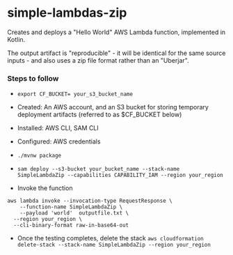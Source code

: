 # simple-lambdas-zip

Creates and deploys a "Hello World" AWS Lambda function, implemented in Kotlin.

The output artifact is "reproducible" - it will be identical for the same source inputs - and also uses
a zip file format rather than an "Uberjar".

### Steps to follow

* `export CF_BUCKET= your_s3_bucket_name`
* Created: An AWS account, and an S3 bucket for storing temporary deployment artifacts (referred to as $CF_BUCKET below)
* Installed: AWS CLI, SAM CLI
* Configured: AWS credentials

* `./mvnw package`
* `sam deploy --s3-bucket your_bucket_name --stack-name SimpleLambdaZip --capabilities CAPABILITY_IAM --region your_region`

* Invoke the function
``` 
aws lambda invoke --invocation-type RequestResponse \
    --function-name SimpleLambdaZip \
    --payload 'world'  outputfile.txt \
  --region your_region \
  --cli-binary-format raw-in-base64-out
```
* Once the testing completes, delete the stack `aws cloudformation delete-stack --stack-name SimpleLambdaZip --region your_region`

